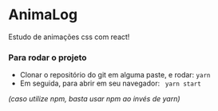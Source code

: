 # AnimaLog

Estudo de animações css com react!

### Para rodar o projeto

  - Clonar o repositório do git em alguma paste, e rodar:
    ``` yarn ```
  - Em seguida, para abrir em seu navegador:
    ``` yarn start```

  *(caso utilize npm, basta usar npm ao invés de yarn)*
